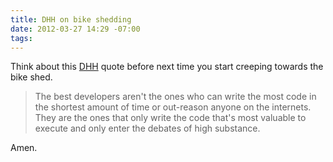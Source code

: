 ```yaml
---
title: DHH on bike shedding
date: 2012-03-27 14:29 -07:00
tags:
---
```


Think about this [DHH](http://david.heinemeierhansson.com/posts/44-rookies-in-the-bike-shed) quote before next time you start creeping towards the bike shed.

> The best developers aren't the ones who can write the most code in the shortest amount of time or out-reason anyone on the internets. They are the ones that only write the code that's most valuable to execute and only enter the debates of high substance.

Amen.
